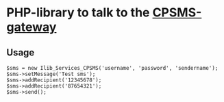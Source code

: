 PHP-library to talk to the [CPSMS-gateway](https://www.cpsms.dk/)
==

Usage
--

    $sms = new Ilib_Services_CPSMS('username', 'password', 'sendername');
    $sms->setMessage('Test sms');
    $sms->addRecipient('12345678');
    $sms->addRecipient('87654321');
    $sms->send();
